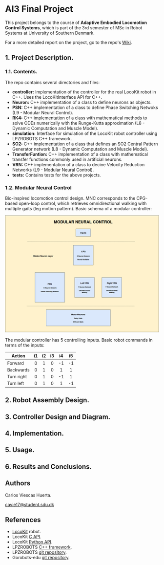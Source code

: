 # AI3 Final Project

This project belongs to the course of **Adaptive Embodied Locomotion Control Systems**, which is part of the 3rd semester of MSc in Robot Systems at University of Southern Denmark.

For a more detailed report on the project, go to the repo's [Wiki](https://github.com/CVH95/Shangai/wiki).

## 1. Project Description.

### 1.1. Contents.

The repo contains several directories and files:
 
 - **controller:** Implementation of the controller for the real LocoKit robot in C++. Uses the LocoKitInterface API for C++.
 - **Neuron:** C++ implementation of a class to define neurons as objects.
 - **PSN:** C++ implementation of a class to define Phase Switching Netwoks (L9 - Modular Neural Control).
 - **RK4:** C++ implementation of a class with mathematical methods to solve ODEs numerically with the Runge-Kutta approximation (L8 - Dynamic Computation and Muscle Model).
 - **simulation:** Interface for simulation of the LocoKit robot controller using LPZROBOTS C++ framework. 
 - **SO2:** C++ implementation of a class that defines an SO2 Central Pattern Generator network (L8 - Dynamic Computation and Muscle Model).
 - **TransferFuntion:** C++ implementation of a class with mathematical transfer functions commonly used in artificial neurons.
 - **VRN:** C++ implementation of a class to decine Velocity Reduction Networks (L9 - Modular Neural Control). 
 - **tests:** Contains tests for the above projects.


### 1.2. Modular Neural Control

Bio-inspired locomotion control design. MNC corresponds to the CPG-based open-loop control, which retrieves omnidirectional walking with multiple gaits (leg motion pattern). Basic schema of a modular controller:

![MNC blocks](other/MNC.png)

The modular controller has 5 controlling inputs. Basic robot commands in terms of the inputs:

|Action    |i1    |i2    |i3    |i4    |i5    |
|----------|:----:|:----:|:----:|:----:|:----:|
|Forward   |0     |1     |0     |-1    |-1    |
|Backwards |0     |1     |0     |1     |1     |
|Turn right|0     |1     |0     |-1    |1     |
|Turn left |0     |1     |0     |1     |-1    |

## 2. Robot Assembly Design.

## 3. Controller Design and Diagram.

## 4. Implementation.

## 5. Usage.

## 6. Results and Conclusions.

## Authors

Carlos Viescas Huerta.

cavie17@student.sdu.dk

## References

 - [LocoKit](https://locokit.sdu.dk/) robot.
 - LocoKit [C API](https://locokit.sdu.dk/static/doxydir/html/locoapi_8h.html).
 - LocoKit [Python API](https://locokit.sdu.dk/static/Python/locox.html).
 - LPZROBOTS [C++ framework](http://robot.informatik.uni-leipzig.de/software/).
 - LPZROBOTS [git repository](https://github.com/pmanoonpong/lpzrobots).
 - Gorobots-edu [git repository](https://github.com/pmanoonpong/gorobots_edu).